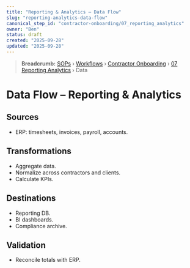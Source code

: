 ```yaml
---
title: "Reporting & Analytics – Data Flow"
slug: "reporting-analytics-data-flow"
canonical_step_id: "contractor-onboarding/07_reporting_analytics"
owner: "Ben"
status: draft
created: "2025-09-28"
updated: "2025-09-28"
---
```


> **Breadcrumb:** [SOPs](/docs/sop/README.md) › [Workflows](/docs/sop/workflow/README.md) › [Contractor Onboarding](../) › [07 Reporting Analytics](../07_reporting_analytics/README.md) › Data


# Data Flow – Reporting & Analytics

## Sources
- ERP: timesheets, invoices, payroll, accounts.  

## Transformations
- Aggregate data.  
- Normalize across contractors and clients.  
- Calculate KPIs.  

## Destinations
- Reporting DB.  
- BI dashboards.  
- Compliance archive.  

## Validation
- Reconcile totals with ERP.  
